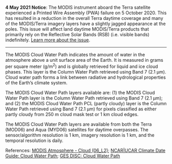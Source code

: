 **4 May 2021 Notice**: The MODIS instrument aboard the Terra satellite experienced a Printed Wire Assembly (PWA) failure on 5 October 2020. This has resulted in a reduction in the overall Terra daytime coverage and many of the MODIS/Terra imagery layers have a slightly jagged appearance at the poles. This issue will affect land daytime MODIS/Terra products that primarily rely on the Reflective Solar Bands (RSB) (i.e. visible bands) indefinitely. [Learn more about the issue](https://landweb.modaps.eosdis.nasa.gov/cgi-bin/QA_WWW/displayCase.cgi?esdt=MOD&caseNum=PM_MOD_20280&caseLocation=cases_data&type=C6).

---

The MODIS Cloud Water Path indicates the amount of water in the atmosphere above a unit surface area of the Earth. It is measured in grams per square meter (g/m<sup>2</sup>) and is globally retrieved for liquid and ice cloud phases. This layer is the Column Water Path retrieved using Band 7 (2.1 μm). Cloud water path forms a link between radiative and hydrological properties of the Earth’s climate system.

The MODIS Cloud Water Path layers available are: (1) the MODIS Cloud Water Path layer is the Column Water Path retrieved using Band 7 (2.1 μm); and (2) the MODIS Cloud Water Path PCL (partly cloudy) layer is the Column Water Path retrieved using Band 7 (2.1 μm) for pixels classified as either partly cloudy from 250 m cloud mask test or 1 km cloud edges.

The MODIS Cloud Water Path layers are available from both the Terra (MOD06) and Aqua (MYD06) satellites for daytime overpasses. The sensor/algorithm resolution is 1 km, imagery resolution is 1 km, and the temporal resolution is daily.

References: [MODIS Atmosphere - Cloud (06_L2)](https://modis-atmos.gsfc.nasa.gov/products/cloud); [NCAR|UCAR Climate Date Guide: Cloud Water Path](https://climatedataguide.ucar.edu/climate-data/liquid-water-path-overview); [GES DISC: Cloud Water Path](https://disc.gsfc.nasa.gov/information/glossary?title=Cloud%20Water%20Path)
